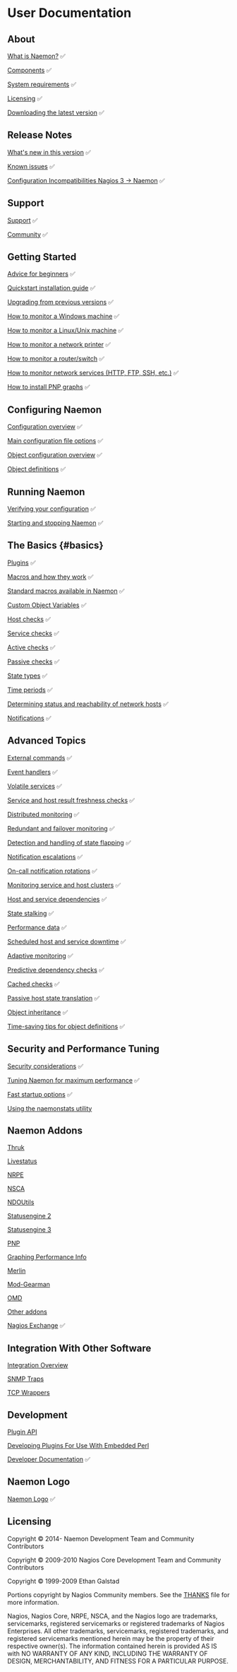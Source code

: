 # User Documentation

## About

[What is Naemon?](about#whatis) :white_check_mark:

[Components](about#components) :white_check_mark:

[System requirements](about#system-requirements) :white_check_mark:

[Licensing](about#licensing) :white_check_mark:

[Downloading the latest version](about#downloading-the-latest-version) :white_check_mark:

## Release Notes

[What's new in this version](whatsnew) :white_check_mark:

[Known issues](whatsnew#known-issues) :white_check_mark:

[Configuration Incompatibilities Nagios 3 -> Naemon](config-incompat3to4) :white_check_mark:

## Support

[Support](support) :white_check_mark:

[Community](/community) :white_check_mark:

## Getting Started

[Advice for beginners](beginners) :white_check_mark:

[Quickstart installation guide](quickstart) :white_check_mark:

[Upgrading from previous versions](upgrading) :white_check_mark:

[How to monitor a Windows machine](monitoring-windows) :white_check_mark:

[How to monitor a Linux/Unix machine](monitoring-linux) :white_check_mark:

[How to monitor a network printer](monitoring-printers) :white_check_mark:

[How to monitor a router/switch](monitoring-routers) :white_check_mark:

[How to monitor network services (HTTP, FTP, SSH, etc.)](monitoring-networkservices) :white_check_mark:

[How to install PNP graphs](addon-pnp-quickstart) :white_check_mark:

## Configuring Naemon

[Configuration overview](config) :white_check_mark:

[Main configuration file options](configmain) :white_check_mark:

[Object configuration overview](configobject) :white_check_mark:

[Object definitions](objectdefinitions) :white_check_mark:

## Running Naemon

[Verifying your configuration](verifyconfig) :white_check_mark:

[Starting and stopping Naemon](startstop) :white_check_mark:

## The Basics {#basics}

[Plugins](plugins) :white_check_mark:

[Macros and how they work](macros) :white_check_mark:

[Standard macros available in Naemon](macrolist) :white_check_mark:

[Custom Object Variables](customobjectvars) :white_check_mark:

[Host checks](hostchecks) :white_check_mark:

[Service checks](servicechecks) :white_check_mark:

[Active checks](activechecks) :white_check_mark:

[Passive checks](passivechecks) :white_check_mark:

[State types](statetypes) :white_check_mark:

[Time periods](timeperiods) :white_check_mark:

[Determining status and reachability of network hosts](networkreachability) :white_check_mark:

[Notifications](notifications) :white_check_mark:

## Advanced Topics

[External commands](extcommands) :white_check_mark:

[Event handlers](eventhandlers) :white_check_mark:

[Volatile services](volatileservices) :white_check_mark:

[Service and host result freshness checks](freshness) :white_check_mark:

[Distributed monitoring](distributed) :white_check_mark:

[Redundant and failover monitoring](redundancy) :white_check_mark:

[Detection and handling of state flapping](flapping) :white_check_mark:

[Notification escalations](escalations) :white_check_mark:

[On-call notification rotations](oncallrotation) :white_check_mark:

[Monitoring service and host clusters](clusters) :white_check_mark:

[Host and service dependencies](dependencies) :white_check_mark:

[State stalking](stalking) :white_check_mark:

[Performance data](perfdata) :white_check_mark:

[Scheduled host and service downtime](downtime) :white_check_mark:

[Adaptive monitoring](adaptive) :white_check_mark:

[Predictive dependency checks](dependencychecks) :white_check_mark:

[Cached checks](cachedchecks) :white_check_mark:

[Passive host state translation](passivestatetranslation) :white_check_mark:

[Object inheritance](objectinheritance) :white_check_mark:

[Time-saving tips for object definitions](objecttricks) :white_check_mark:

## Security and Performance Tuning

[Security considerations](security) :white_check_mark:

[Tuning Naemon for maximum performance](tuning) :white_check_mark:

[Fast startup options](faststartup) :white_check_mark:

[Using the naemonstats utility](naemonstats)

## Naemon Addons

[Thruk](addons#thruk)

[Livestatus](livestatus)

[NRPE](addons#nrpe)

[NSCA](addons#nsca)

[NDOUtils](addons#ndoutils)

[Statusengine 2](addons#statusengine_2)

[Statusengine 3](addons#statusengine_3)

[PNP](addons#pnp)

[Graphing Performance Info](graphs)

[Merlin](addons#merlin)

[Mod-Gearman](addons#mod-gearman)

[OMD](addons#omd)

[Other addons](addons#others)

[Nagios Exchange](http://exchange.nagios.org/) :white_check_mark:

## Integration With Other Software

[Integration Overview](integration)

[SNMP Traps](int-snmptrap)

[TCP Wrappers](int-tcpwrappers)

## Development

[Plugin API](pluginapi)

[Developing Plugins For Use With Embedded Perl](epnplugins)

[Developer Documentation](/documentation/developer/toc) :white_check_mark:

## Naemon Logo

[Naemon Logo](/logo) :white_check_mark:

## Licensing

Copyright &copy; 2014-     Naemon Development Team and Community Contributors

Copyright &copy; 2009-2010 Nagios Core Development Team and Community Contributors

Copyright &copy; 1999-2009 Ethan Galstad

Portions copyright by Nagios Community members.  See the [THANKS](https://github.com/naemon/naemon-core/blob/master/THANKS) file for more information.

Nagios, Nagios Core, NRPE, NSCA, and the Nagios logo are trademarks, servicemarks, registered servicemarks or registered trademarks of Nagios Enterprises.  All other trademarks, servicemarks, registered trademarks, and registered servicemarks mentioned herein may be the property of their respective owner(s).  The information contained herein is provided AS IS with NO WARRANTY OF ANY KIND, INCLUDING THE WARRANTY OF DESIGN, MERCHANTABILITY, AND FITNESS FOR A PARTICULAR PURPOSE.
